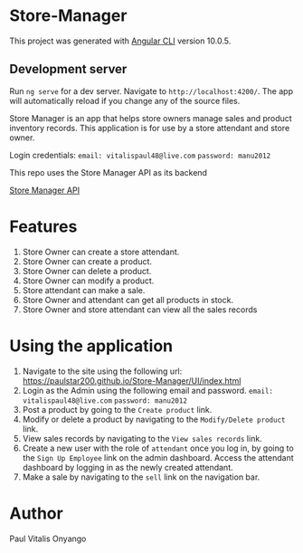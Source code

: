 # Store-Manager

This project was generated with [Angular CLI](https://github.com/angular/angular-cli) version 10.0.5.

## Development server

Run `ng serve` for a dev server. Navigate to `http://localhost:4200/`. The app will automatically reload if you change any of the source files.

Store Manager is an app that helps store owners manage sales and product inventory records. 
This application is for use by a store attendant and store owner.

Login credentials:
`email: vitalispaul48@live.com`
`password: manu2012`

This repo uses the Store Manager API as its backend

[Store Manager API](https://github.com/Paulstar200/Store-Manager-API-V2)

# Features
1. Store Owner can create a store attendant.
2. Store Owner can create a product.
3. Store Owner can delete a product.
4. Store Owner can modify a product.
5. Store attendant can make a sale.
6. Store Owner and attendant can get all products in stock.
7. Store Owner and store attendant can view all the sales records

# Using the application
1. Navigate to the site using the following url: https://paulstar200.github.io/Store-Manager/UI/index.html
2. Login as the Admin using the following email and password.
`email: vitalispaul48@live.com`
`password: manu2012`
3. Post a product by going to the `Create product` link.
4. Modify or delete a product by navigating to the `Modify/Delete product` link.
5. View sales records by navigating to the `View sales records` link.
6. Create a new user with the role of `attendant` once you log in, by going to the `Sign Up Employee` link on the admin dashboard. Access the attendant dashboard by logging in as the newly created attendant.
7. Make a sale by navigating to the `sell` link on the navigation bar.

# Author
Paul Vitalis Onyango
